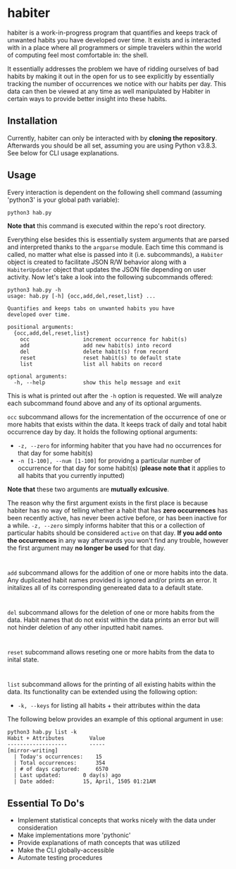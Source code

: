 # habiter
habiter is a work-in-progress program that quantifies and keeps track of unwanted habits you have developed over time. It exists and is interacted with in a place where all programmers or simple travelers within the world of computing feel most comfortable in: the shell.

It essentially addresses the problem we have of ridding ourselves of bad habits by making it out in the open for us to see explicitly by essentially tracking the number of occurrences we notice with our habits per day. This data can then be viewed at any time as well manipulated by Habiter in certain ways to provide better insight into these habits.

## Installation
Currently, habiter can only be interacted with by __cloning the repository__. Afterwards you should be all set, assuming you are using Python v3.8.3. See below for CLI usage explanations. 
 
## Usage
Every interaction is dependent on the following shell command (assuming 'python3' is your global path variable):


`python3 hab.py`

__Note that__ this command is executed within the repo's root directory.

Everything else besides this is essentially system arguments that are parsed and interpreted thanks to the `argparse` module. Each time this command is called, no matter what else is passed into it (i.e. subcommands), a `Habiter` object is created to facilitate JSON R/W behavior along with a `HabiterUpdater` object that updates the JSON file depending on user activity. Now let's take a look into the following subcommands offered:
```
python3 hab.py -h
usage: hab.py [-h] {occ,add,del,reset,list} ...

Quantifies and keeps tabs on unwanted habits you have 
developed over time.

positional arguments:
  {occ,add,del,reset,list}
    occ                 increment occurrence for habit(s)
    add                 add new habit(s) into record
    del                 delete habit(s) from record
    reset               reset habit(s) to default state
    list                list all habits on record

optional arguments:
  -h, --help            show this help message and exit
  ```
This is what is printed out after the `-h` option is requested. We will analyze each subcommand found above and any of its optional arguments.

`occ` subcommand allows for the incrementation of the occurrence of one or more habits that exists within the data. It keeps track of daily and total habit occurrence day by day. It holds the following optional arguments:
* `-z, --zero` for informing habiter that you have had no occurrences for that day for some habit(s)
* `-n [1-100], --num [1-100]` for providng a particular number of occurrence for that day for some habit(s) (__please note that__ it applies to all habits that you currently inputted)

__Note that__ these two arguments are __mutually exlcusive__.

The reason why the first argument exists in the first place is because habiter has no way of telling whether a habit that has __zero occurrences__ has been recently active, has never been active before, or has been inactive for a while. `-z, --zero` simply informs habiter that this or a collection of particular habits should be considered `active` on that day. __If you add onto the occurrences__ in any way afterwards you won't find any trouble, however the first argument may __no longer be used__ for that day.
#
`add` subcommand allows for the addition of one or more habits into the data. Any duplicated habit names provided is ignored and/or prints an error. It initalizes all of its corresponding genereated data to a default state.
#
`del` subcommand allows for the deletion of one or more habits from the data. Habit names that do not exist within the data prints an error but will not hinder deletion of any other inputted habit names. 
#
`reset` subcommand allows reseting one or more habits from the data to inital state. 
#
`list` subcommand allows for the printing of all existing habits within the data. Its functionality can be extended using the following option:

* `-k, --keys` for listing all habits + their attributes within the data

The following below provides an example of this optional argument in use:
```
python3 hab.py list -k
Habit + Attributes	      Value
-------------------	      -----
[mirror-writing]
  | Today's occurrences:	15
  | Total occurrences:		354
  | # of days captured:		6570
  | Last updated:		0 day(s) ago
  | Date added:			15, April, 1505 01:21AM
```


## Essential To Do's
* Implement statistical concepts that works nicely with the data under consideration
* Make implementations more 'pythonic'
* Provide explanations of math concepts that was utilized
* Make the CLI globally-accessible
* Automate testing procedures
